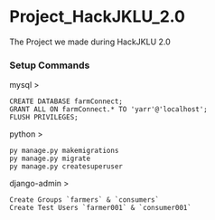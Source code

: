 # Project_HackJKLU_2.0
 The Project we made during HackJKLU 2.0


### Setup Commands
mysql >

    CREATE DATABASE farmConnect;
	GRANT ALL ON farmConnect.* TO 'yarr'@'localhost';
	FLUSH PRIVILEGES;

python >

	py manage.py makemigrations
	py manage.py migrate
	py manage.py createsuperuser

django-admin >

	Create Groups `farmers` & `consumers`
	Create Test Users `farmer001` & `consumer001`